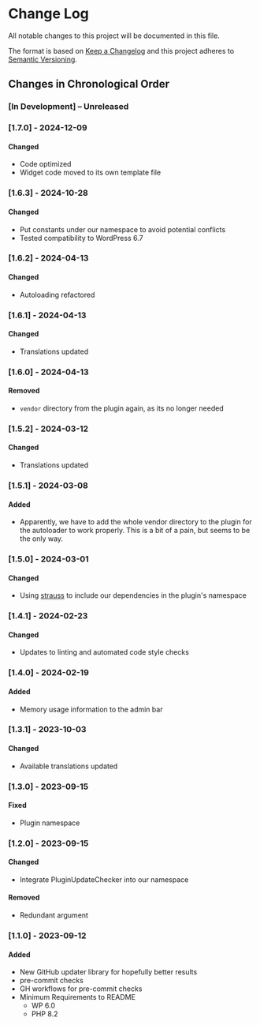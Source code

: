# Change Log

All notable changes to this project will be documented in this file.

The format is based on [Keep a Changelog](http://keepachangelog.com/)
and this project adheres to [Semantic Versioning](http://semver.org/).

<!--
GitHub MD Syntax:
https://docs.github.com/en/get-started/writing-on-github/getting-started-with-writing-and-formatting-on-github/basic-writing-and-formatting-syntax

Highlighting:
https://docs.github.com/assets/cb-41128/mw-1440/images/help/writing/alerts-rendered.webp

> [!NOTE]
> Highlights information that users should take into account, even when skimming.

> [!IMPORTANT]
> Crucial information necessary for users to succeed.

> [!WARNING]
> Critical content demanding immediate user attention due to potential risks.
-->

## Changes in Chronological Order

### [In Development] – Unreleased

<!--
Section Order:

### Added
### Fixed
### Changed
### Deprecated
### Removed
### Security
-->

### [1.7.0] - 2024-12-09

#### Changed

- Code optimized
- Widget code moved to its own template file

### [1.6.3] - 2024-10-28

#### Changed

- Put constants under our namespace to avoid potential conflicts
- Tested compatibility to WordPress 6.7

### [1.6.2] - 2024-04-13

#### Changed

- Autoloading refactored

### [1.6.1] - 2024-04-13

#### Changed

- Translations updated

### [1.6.0] - 2024-04-13

#### Removed

- `vendor` directory from the plugin again, as its no longer needed

### [1.5.2] - 2024-03-12

#### Changed

- Translations updated

### [1.5.1] - 2024-03-08

#### Added

- Apparently, we have to add the whole vendor directory to the plugin for the
  autoloader to work properly. This is a bit of a pain, but seems to be the only way.

### [1.5.0] - 2024-03-01

#### Changed

- Using [strauss](https://github.com/BrianHenryIE/strauss) to include our dependencies in the plugin's namespace

### [1.4.1] - 2024-02-23

#### Changed

- Updates to linting and automated code style checks

### [1.4.0] - 2024-02-19

#### Added

- Memory usage information to the admin bar

### [1.3.1] - 2023-10-03

#### Changed

- Available translations updated

### [1.3.0] - 2023-09-15

#### Fixed

- Plugin namespace

### [1.2.0] - 2023-09-15

#### Changed

- Integrate PluginUpdateChecker into our namespace

#### Removed

- Redundant argument

### [1.1.0] - 2023-09-12

#### Added

- New GitHub updater library for hopefully better results
- pre-commit checks
- GH workflows for pre-commit checks
- Minimum Requirements to README
  - WP 6.0
  - PHP 8.2
